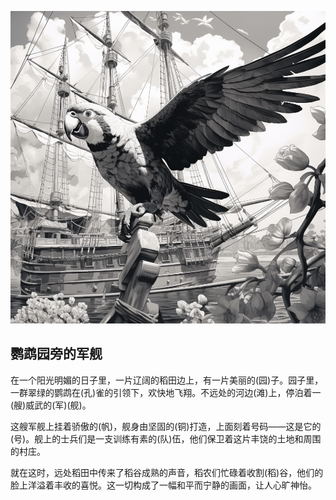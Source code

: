 <link rel="stylesheet" type="text/css" href="story.css" />

![](./story-img/鹦鹉园旁的军舰.png)

## 鹦鹉园旁的军舰

在一个阳光明媚的日子里，一片辽阔的稻田边上，有一片美丽的(园)子。园子里，一群翠绿的鹦鹉在(孔)雀的引领下，欢快地飞翔。不远处的河边(滩)上，停泊着一(艘)威武的(军)(舰)。

这艘军舰上挂着骄傲的(帆)，舰身由坚固的(铜)打造，上面刻着号码——这是它的(号)。舰上的士兵们是一支训练有素的(队)伍，他们保卫着这片丰饶的土地和周围的村庄。

就在这时，远处稻田中传来了稻谷成熟的声音，稻农们忙碌着收割(稻)谷，他们的脸上洋溢着丰收的喜悦。这一切构成了一幅和平而宁静的画面，让人心旷神怡。
